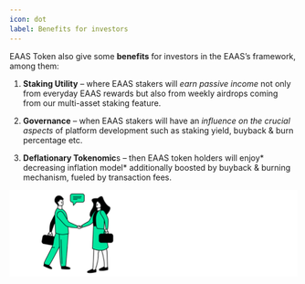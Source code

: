 ```yaml
---
icon: dot
label: Benefits for investors
---
```


EAAS Token also give some **benefits** for investors in the EAAS’s framework, among them:
 
1. **Staking Utility** – where EAAS stakers will *earn passive income* not only from everyday EAAS rewards but also from weekly airdrops coming from our multi-asset staking feature.

2. **Governance** – when EAAS stakers will have an *influence on the crucial aspects* of platform development such as staking yield, buyback & burn percentage etc.
 
3. **Deflationary Tokenomic**s – then EAAS token holders will enjoy* decreasing inflation model* additionally boosted by buyback & burning mechanism, fueled by transaction fees.

![](src/headers/benefits_for_investors.png)